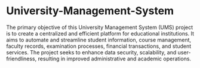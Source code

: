 # University-Management-System
The primary objective of this University Management System (UMS) project is to create a centralized and efficient platform for educational institutions. It aims to automate and streamline student information, course management, faculty records, examination processes, financial transactions, and student services. The project seeks to enhance data security, scalability, and user-friendliness, resulting in improved administrative and academic operations. 
